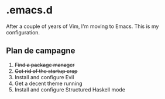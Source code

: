 .emacs.d
========

After a couple of years of Vim, I'm moving to Emacs. This is my configuration.

Plan de campagne
----------------

 1. ~~Find a package manager~~
 1. ~~Get rid of the startup crap~~
 1. Install and configure Evil
 1. Get a decent theme running
 1. Install and configure Structured Haskell mode
